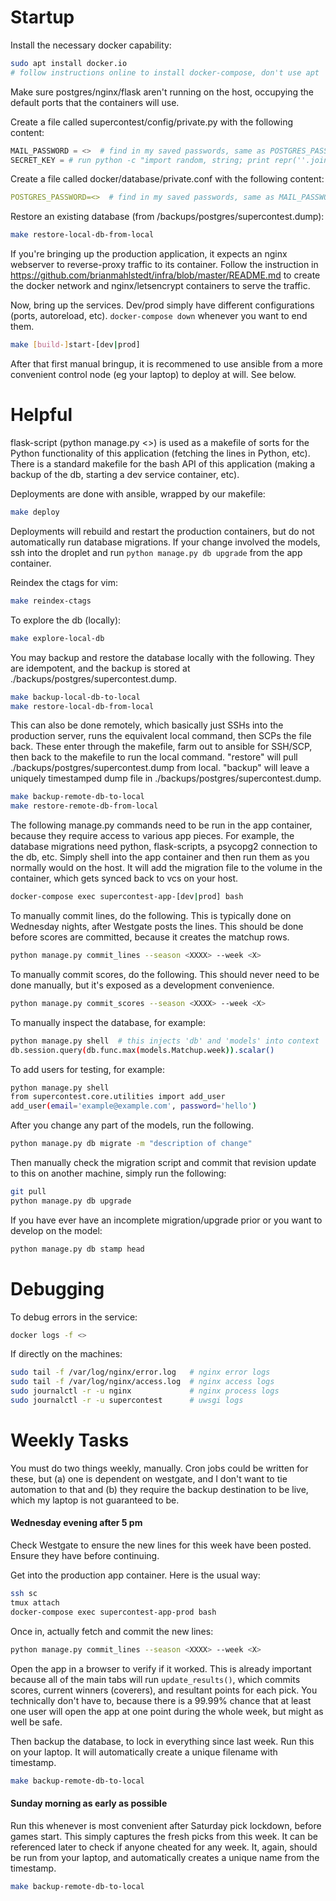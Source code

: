 # Startup

Install the necessary docker capability:
```bash
sudo apt install docker.io
# follow instructions online to install docker-compose, don't use apt
```

Make sure postgres/nginx/flask aren't running on the host,
occupying the default ports that the containers will use.

Create a file called supercontest/config/private.py with the following content:
```python
MAIL_PASSWORD = <>  # find in my saved passwords, same as POSTGRES_PASSWORD but with single quotes
SECRET_KEY = # run python -c "import random, string; print repr(''.join(random.choice(string.ascii_uppercase + string.digits) for _ in range(32)));"
```

Create a file called docker/database/private.conf with the following content:
```yml
POSTGRES_PASSWORD=<>  # find in my saved passwords, same as MAIL_PASSWORD but without quotes
```

Restore an existing database (from /backups/postgres/supercontest.dump):
```bash
make restore-local-db-from-local
```

If you're bringing up the production application, it expects an nginx webserver
to reverse-proxy traffic to its container. Follow the instruction in
https://github.com/brianmahlstedt/infra/blob/master/README.md to create the docker network
and nginx/letsencrypt containers to serve the traffic.

Now, bring up the services. Dev/prod simply have different configurations
(ports, autoreload, etc). `docker-compose down` whenever you want to end them.
```bash
make [build-]start-[dev|prod]
```

After that first manual bringup, it is recommened to use ansible from a more
convenient control node (eg your laptop) to deploy at will. See below.

# Helpful

flask-script (python manage.py <>) is used as a makefile of sorts for the
Python functionality of this application (fetching the lines in Python, etc).
There is a standard makefile for the bash API of this application (making
a backup of the db, starting a dev service container, etc).

Deployments are done with ansible, wrapped by our makefile:
```bash
make deploy
```

Deployments will rebuild and restart the production containers, but do not
automatically run database migrations. If your change involved the models,
ssh into the droplet and run `python manage.py db upgrade` from the app
container.

Reindex the ctags for vim:
```bash
make reindex-ctags
```

To explore the db (locally):
```bash
make explore-local-db
```

You may backup and restore the database locally with the following. They are
idempotent, and the backup is stored at ./backups/postgres/supercontest.dump.
```bash
make backup-local-db-to-local
make restore-local-db-from-local
```

This can also be done remotely, which basically just SSHs into the production server,
runs the equivalent local command, then SCPs the file back. These enter through the
makefile, farm out to ansible for SSH/SCP, then back to the makefile to run the local
command. "restore" will pull ./backups/postgres/supercontest.dump from local. "backup"
will leave a uniquely timestamped dump file in ./backups/postgres/supercontest.dump.
```bash
make backup-remote-db-to-local
make restore-remote-db-from-local
```

The following manage.py commands need to be run in the app container, because
they require access to various app pieces. For example, the database migrations
need python, flask-scripts, a psycopg2 connection to the db, etc. Simply shell
into the app container and then run them as you normally would on the host.
It will add the migration file to the volume in the container, which gets synced
back to vcs on your host.
```bash
docker-compose exec supercontest-app-[dev|prod] bash
```

To manually commit lines, do the following. This is typically done
on Wednesday nights, after Westgate posts the lines. This should
be done before scores are committed, because it creates the matchup rows.
```bash
python manage.py commit_lines --season <XXXX> --week <X>
```

To manually commit scores, do the following. This should never need to
be done manually, but it's exposed as a development convenience.
```bash
python manage.py commit_scores --season <XXXX> --week <X>
```

To manually inspect the database, for example:
```bash
python manage.py shell  # this injects 'db' and 'models' into context
db.session.query(db.func.max(models.Matchup.week)).scalar()
```

To add users for testing, for example:
```bash
python manage.py shell
from supercontest.core.utilities import add_user
add_user(email='example@example.com', password='hello')
```

After you change any part of the models, run the following.
```bash
python manage.py db migrate -m "description of change"
```

Then manually check the migration script and commit that revision 
update to this on another machine, simply run the following:
```bash
git pull
python manage.py db upgrade
```

If you have ever have an incomplete migration/upgrade prior or you want
to develop on the model:
```bash
python manage.py db stamp head
```

# Debugging

To debug errors in the service:
```bash
docker logs -f <>
```

If directly on the machines:
```bash
sudo tail -f /var/log/nginx/error.log   # nginx error logs
sudo tail -f /var/log/nginx/access.log  # nginx access logs
sudo journalctl -r -u nginx             # nginx process logs
sudo journalctl -r -u supercontest      # uwsgi logs
```

# Weekly Tasks

You must do two things weekly, manually. Cron jobs could be written for
these, but (a) one is dependent on westgate, and I don't want to tie
automation to that and (b) they require the backup destination to be live,
which my laptop is not guaranteed to be.

#### Wednesday evening after 5 pm

Check Westgate to ensure the new lines for this week have been posted.
Ensure they have before continuing.

Get into the production app container. Here is the usual way:
```bash
ssh sc
tmux attach
docker-compose exec supercontest-app-prod bash
```

Once in, actually fetch and commit the new lines:
```bash
python manage.py commit_lines --season <XXXX> --week <X>
```

Open the app in a browser to verify if it worked. This is already important
because all of the main tabs will run `update_results()`, which commits
scores, current winners (coverers), and resultant points for each pick. You
technically don't have to, because there is a 99.99% chance that at least
one user will open the app at one point during the whole week, but might
as well be safe.

Then backup the database, to lock in everything since last week.
Run this on your laptop. It will automatically create a unique filename with timestamp.
```bash
make backup-remote-db-to-local
```

#### Sunday morning as early as possible

Run this whenever is most convenient after Saturday pick lockdown, before games
start. This simply captures the fresh picks from this week. It can be referenced 
later to check if anyone cheated for any week. It, again, should be run from
your laptop, and automatically creates a unique name from the timestamp.
```bash
make backup-remote-db-to-local
```
